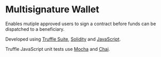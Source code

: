 # Multisignature Wallet

Enables mutiple approved users to sign a contract before funds can be dispatched to a beneficiary.

Developed using [Truffle Suite], [Solidity] and [JavaScript].

Truffle JavaScript unit tests use [Mocha] and [Chai].

[Truffle Suite]: <https://truffleframework.com/>

[Solidity]: <https://solidity.readthedocs.io/en/v0.5.3/index.html>

[JavaScript]: <https://developer.mozilla.org/en-US/docs/Web/JavaScript>

[Mocha]: <https://mochajs.org>
[Chai]: <https://www.chaijs.com>